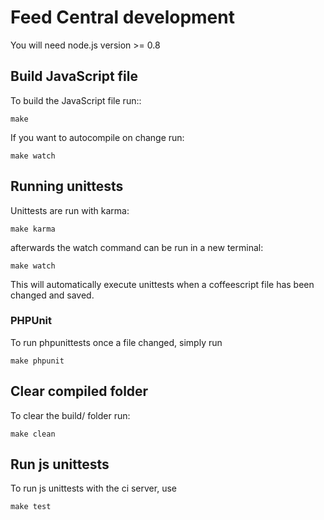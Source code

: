 # Feed Central development

You will need node.js version >= 0.8

## Build JavaScript file

To build the JavaScript file run::

    make

If you want to autocompile on change run:

    make watch

## Running unittests
Unittests are run with karma:

	make karma

afterwards the watch command can be run in a new terminal:

	make watch

This will automatically execute unittests when a coffeescript file has been changed and saved.

### PHPUnit
To run phpunittests once a file changed, simply run

    make phpunit

## Clear compiled folder
To clear the build/ folder run:

    make clean

## Run js unittests
To run js unittests with the ci server, use

	make test